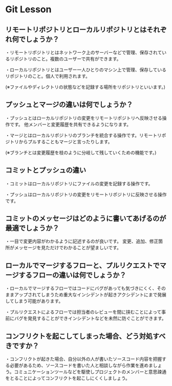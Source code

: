# Git Lesson
## リモートリポジトリとローカルリポジトリとはそれぞれ何でしょうか？
・リモートリポジトリとはネットワーク上のサーバーなどで管理、保存されているリポジトリのこと。複数のユーザーで共有ができます。

・ローカルリポジトリとはユーザー一人ひとりのマシン上で管理、保存しているリポジトリのこと。個人で利用されます。

(※ファイルやディレクトリの状態などを記録する場所をリポジトリといいます。)
## プッシュとマージの違いは何でしょうか？
・プッシュとはローカルリポジトリの変更をリモートリポジトリへ反映させる操作です。 他メンバーと変更履歴を共有できるようになります。

・マージとはローカルリポジトリのブランチを統合する操作です。リモートリポジトリからプルすることもマージと言ったりします。

(※ブランチとは変更履歴を枝のように分岐して残していくための機能です。)
## コミットとプッシュの違い
・コミットはローカルリポジトリにファイルの変更を記録する操作です。

・プッシュはローカルリポジトリの変更をリモートリポジトリに反映させる操作です。
## コミットのメッセージはどのように書いてあげるのが最適でしょうか？
・一目で変更内容がわかるように記述するのが良いです。
変更、追加、修正箇所がメッセージを見ただけでわかることが望ましいです。
## ローカルでマージするフローと、プルリクエストでマージするフローの違いは何でしょうか？
・ローカルでマージするフローではコードにバグがあっても気づきにくく、そのままアップされてしまうため重大なインシデントが起きアクシデントにまで発展してしまう可能があります。

・プルリクエストによるフローでは担当者のレビューを間に挟むことによって事前にバグを発見することができインシデントなどを未然に防ぐことができます。
## コンフリクトを起こしてしまった場合、どう対処すべきですか？
・コンフリクトが起きた場合、自分以外の人が書いたソースコード内容を把握する必要があるため、ソースコードを書いた人と相談しながら作業を進めましょう。コミュニケーションツールなどを駆使しプロジェクトのメンバーと意思疎通をとることによってコンフリクトを起こしにくくしましょう。
